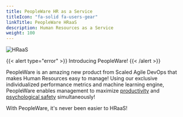 ```yaml
---
title: PeopleWare HR as a Service
titleIcon: "fa-solid fa-users-gear"
linkTitle: PeopleWare HRaaS
description: Human Resources as a Service
weight: 100
---
```


![HRaaS](/images/HRaaS.jpeg)

{{< alert type="error" >}}
Introducing PeopleWare!
{{< /alert >}}

PeopleWare is an amazing new product from Scaled Agile DevOps that makes Human Resources easy to manage! Using our exclusive individualized performance metrics and machine learning engine, PeopleWare enables management to maximize [productivity](/metrics) and [psychological safety](/principles/#psychological-safety) simultaneously!

With PeopleWare, it's never been easier to HRaaS!
